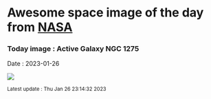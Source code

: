 
# Awesome space image of the day from [NASA](https://api.nasa.gov/)

### Today image : Active Galaxy NGC 1275
Date : 2023-01-26

![](https://apod.nasa.gov/apod/image/2301/ngc1275_heic0817a_1024.jpg)

<small>Latest update : Thu Jan 26 23:14:32 2023</small>
        